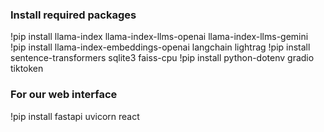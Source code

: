 ### Install required packages
!pip install llama-index llama-index-llms-openai llama-index-llms-gemini 
!pip install llama-index-embeddings-openai langchain lightrag
!pip install sentence-transformers sqlite3 faiss-cpu
!pip install python-dotenv gradio tiktoken

### For our web interface
!pip install fastapi uvicorn react